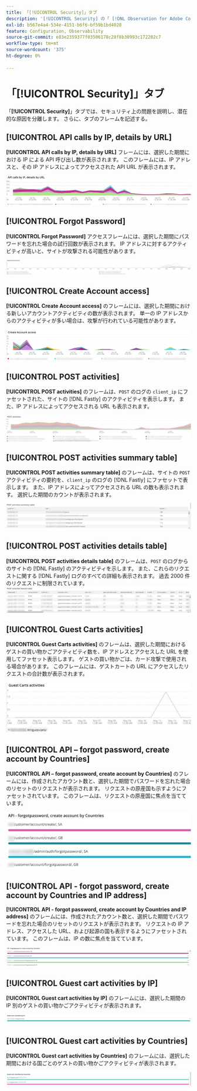 ```yaml
---
title: 「[!UICONTROL Security]」タブ
description: '[!UICONTROL Security] の「 [!DNL Observation for Adobe Commerce]」タブについて説明します。'
exl-id: b567e4a4-534e-4151-b6f6-bf59b1bd4028
feature: Configuration, Observability
source-git-commit: e83e2359377f03506178c28f8b30993c172282c7
workflow-type: tm+mt
source-wordcount: '375'
ht-degree: 0%

---
```


# 「[!UICONTROL Security]」タブ

「**[!UICONTROL Security]**」タブでは、セキュリティ上の問題を説明し、潜在的な原因を分離します。 さらに、タブのフレームを記述する。

## [!UICONTROL API calls by IP, details by URL]

**[!UICONTROL API calls by IP, details by URL]** フレームには、選択した期間における IP による API 呼び出し数が表示されます。 このフレームには、IP アドレスと、その IP アドレスによってアクセスされた API URL が表示されます。

![IP による API 呼び出し ](../../assets/tools/observation-for-adobe-commerce/calls-by-ip.jpg)

## [!UICONTROL Forgot Password]

**[!UICONTROL Forgot Password]** アクセスフレームには、選択した期間にパスワードを忘れた場合の試行回数が表示されます。 IP アドレスに対するアクティビティが高いと、サイトが攻撃される可能性があります。

![ パスワードを忘れた場合 ](../../assets/tools/observation-for-adobe-commerce/forgot-password.jpg)

## [!UICONTROL Create Account access]

**[!UICONTROL Create Account access]** のフレームには、選択した期間における新しいアカウントアクティビティの数が表示されます。 単一の IP アドレスからのアクティビティが多い場合は、攻撃が行われている可能性があります。

![create-account-access](../../assets/tools/observation-for-adobe-commerce/create-account-access.png)

## [!UICONTROL POST activities]

**[!UICONTROL POST activities]** のフレームは、`POST` のログの `client_ip` にファセットされた、サイトの [!DNL Fastly] のアクティビティを表示します。 また、IP アドレスによってアクセスされる URL も表示されます。

![POST アクティビティ ](../../assets/tools/observation-for-adobe-commerce/POST-activities.jpg)

## [!UICONTROL POST activities summary table]

**[!UICONTROL POST activities summary table]** のフレームは、サイトの `POST` アクティビティの要約を、`client_ip` のログの [!DNL Fastly] にファセットで表示します。 また、IP アドレスによってアクセスされる URL の数も表示されます。 選択した期間のカウントが表示されます。

![POST-activities-summary](../../assets/tools/observation-for-adobe-commerce/POST-activities-summary.jpg)

## [!UICONTROL POST activities details table]

**[!UICONTROL POST activities details table]** のフレームは、`POST` のログからのサイトの [!DNL Fastly] のアクティビティを示します。 また、これらのリクエストに関する [!DNL Fastly] ログのすべての詳細も表示されます。 過去 2000 件のリクエストに制限されています。
![POST-activities-details](../../assets/tools/observation-for-adobe-commerce/POST-activities-details.jpg)

## [!UICONTROL Guest Carts activities]

**[!UICONTROL Guest Carts activities]** のフレームは、選択した期間におけるゲストの買い物かごアクティビティ数を、IP アドレスとアクセスした URL を使用してファセット表示します。 ゲストの買い物かごは、カード攻撃で使用される場合があります。 このフレームには、ゲストカートの URL にアクセスしたリクエストの合計数が表示されます。

![guest-carts-activities](../../assets/tools/observation-for-adobe-commerce/guest-carts-activities.jpg)

## [!UICONTROL API – forgot password, create account by Countries]

**[!UICONTROL API – forgot password, create account by Countries]** のフレームには、作成されたアカウント数と、選択した期間でパスワードを忘れた場合のリセットのリクエストが表示されます。 リクエストの原産国も示すようにファセットされています。 このフレームは、リクエストの原産国に焦点を当てています。

![api-forgot-countries](../../assets/tools/observation-for-adobe-commerce/api-forgot-countries.jpg)

## [!UICONTROL API - forgot password, create account by Countries and IP address]

**[!UICONTROL API - forgot password, create account by Countries and IP address]** のフレームには、作成されたアカウント数と、選択した期間でパスワードを忘れた場合のリセットのリクエストが表示されます。 リクエストの IP アドレス、アクセスした URL、および起源の国も表示するようにファセットされています。 このフレームは、IP の数に焦点を当てています。

![api-forgot-countries-ip](../../assets/tools/observation-for-adobe-commerce/api-forgot-countries-ip.png)

## [!UICONTROL Guest cart activities by IP]

**[!UICONTROL Guest cart activities by IP]** のフレームには、選択した期間の IP 別のゲストの買い物かごアクティビティが表示されます。

![guest-cart-ip](../../assets/tools/observation-for-adobe-commerce/guest-cart-ip.png)

## [!UICONTROL Guest cart activities by Countries]

**[!UICONTROL Guest cart activities by Countries]** のフレームには、選択した期間における国ごとのゲストの買い物かごアクティビティが表示されます。

![guest-cart-country](../../assets/tools/observation-for-adobe-commerce/guest-cart-country.png)
